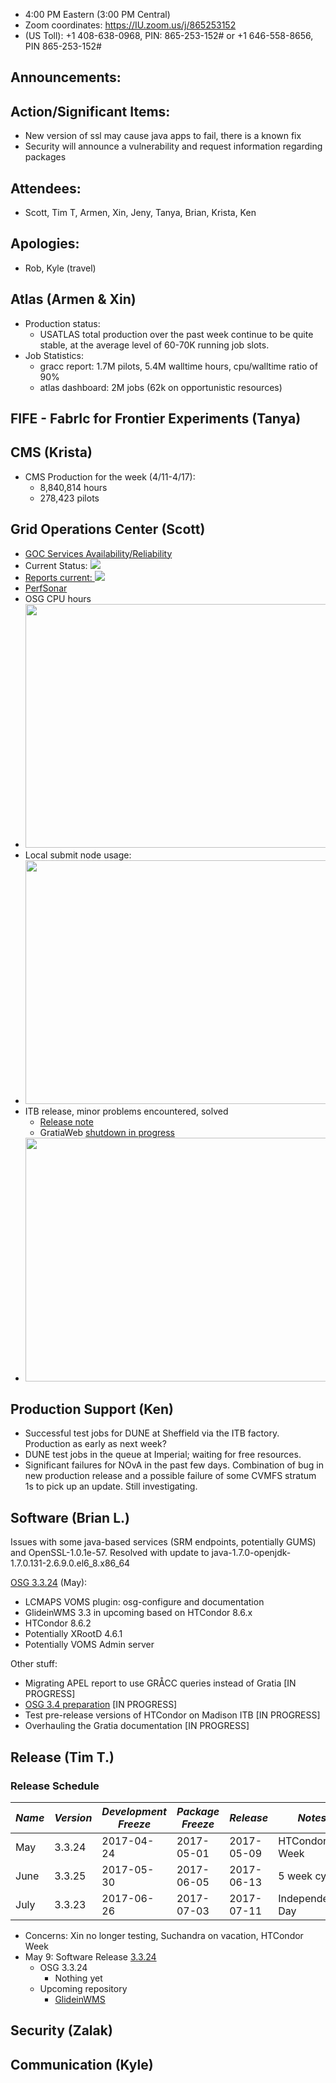    * 4:00 PM Eastern (3:00 PM Central)
   * Zoom coordinates: https://IU.zoom.us/j/865253152
   * (US Toll): +1 408-638-0968, PIN: 865-253-152# or +1 646-558-8656, PIN 865-253-152#

## Announcements: 

## Action/Significant Items:  
   * New version of ssl may cause java apps to fail, there is a known fix
   * Security will announce a vulnerability and request information regarding packages
   
## Attendees: 
   * Scott, Tim T, Armen, Xin, Jeny, Tanya, Brian, Krista, Ken

## Apologies: 
   * Rob, Kyle (travel)

## Atlas (Armen & Xin) 
   * Production status:
     * USATLAS total production over the past week continue to be quite stable, at the average level of 60-70K running job slots.
   * Job Statistics: 
     * gracc report: 1.7M pilots, 5.4M walltime hours, cpu/walltime ratio of 90%
     * atlas dashboard: 2M jobs (62k on opportunistic resources)

## FIFE - FabrIc for Frontier Experiments (Tanya)




## CMS (Krista)
   * CMS Production for the week (4/11-4/17):
      * 8,840,814 hours
      * 278,423 pilots

      
## Grid Operations Center (Scott)
   * [GOC Services Availability/Reliability](http://tinyurl.com/pre26vw)
   * Current Status: [<img src="http://monitor.grid.iu.edu/availability/production_status.png">](http://monitor.grid.iu.edu/availability/production.html)
   * <a href="http://reports.grid.iu.edu/reports/">Reports current: <img src="http://steige.grid.iu.edu/steige/status_reports.png"></a>
   * [PerfSonar](http://maddash.aglt2.org/maddash-webui/index.cgi?dashboard=OSG\%20Grid\%20Operations\%20Center\%20Test\%20Mesh\%20Config)
   * OSG CPU hours
   * <img src="http://tinyurl.com/maov9o7" width='630' height='390'  /><br>
   * Local submit node usage:
   * <img src="http://steige.grid.iu.edu/steige/18Apr2017.osg-flock.png" width='630' height='390'  /><br>
   * ITB release, minor problems encountered, solved
      * [Release note](http://osggoc.blogspot.com/2017/04/goc-service-update-tuesday-april-25th.html)
      * GratiaWeb [shutdown in progress](http://osggoc.blogspot.com/2017/04/gratiaweb-to-gracc-transition.html)
   * <img src="http://steige.grid.iu.edu/cgi-bin/gracc_picture.sh" width='630' height='390'  /><br>
   
## Production Support (Ken)
   
   * Successful test jobs for DUNE at Sheffield via the ITB factory. Production as early as next week?
   * DUNE test jobs in the queue at Imperial; waiting for free resources.
   * Significant failures for NOvA in the past few days. Combination of bug in new production release and a possible failure of some CVMFS stratum 1s to pick up an update. Still investigating.
   
## Software (Brian L.)


Issues with some java-based services (SRM endpoints, potentially GUMS) and OpenSSL-1.0.1e-57. Resolved with update to java-1.7.0-openjdk-1.7.0.131-2.6.9.0.el6_8.x86_64  

[OSG 3.3.24](https://jira.opensciencegrid.org/issues/?filter=16358) (May):  

-   LCMAPS VOMS plugin: osg-configure and documentation
-   GlideinWMS 3.3 in upcoming based on HTCondor 8.6.x
-   HTCondor 8.6.2
-   Potentially XRootD 4.6.1
-   Potentially VOMS Admin server

Other stuff:  

-   Migrating APEL report to use GR&Aring;CC queries instead of Gratia [IN PROGRESS]
-   [OSG 3.4 preparation](https://jira.opensciencegrid.org/browse/SOFTWARE-2329) [IN PROGRESS]
-   Test pre-release versions of HTCondor on Madison ITB [IN PROGRESS]
-   Overhauling the Gratia documentation [IN PROGRESS]


## Release (Tim T.)
### Release Schedule
| *Name* | *Version* | *Development Freeze* | *Package Freeze* | *Release* | *Notes* |
| ------ | --------- | -------------------- | ---------------- | --------- | ------- |
| May | 3.3.24 | 2017-04-24 | 2017-05-01 | 2017-05-09 | HTCondor Week |
| June | 3.3.25 | 2017-05-30 | 2017-06-05 | 2017-06-13 | 5 week cycle |
| July | 3.3.23 | 2017-06-26 | 2017-07-03 | 2017-07-11 | Independence Day |
   * Concerns: Xin no longer testing, Suchandra on vacation, HTCondor Week
   * May 9: Software Release [3.3.24](https://jira.opensciencegrid.org/issues/?filter=15254&jql=project%20%3D%20SOFTWARE%20AND%20labels%20%3D%203.3.24%20ORDER%20BY%20status%20ASC%2C%20priority%20DESC%2C%20assignee%20ASC)
      * OSG 3.3.24
         * Nothing yet
      * Upcoming repository
         * [GlideinWMS](http://glideinwms.fnal.gov/doc.v3_3_2/history.html#development)

## Security (Zalak)





## Communication (Kyle)


